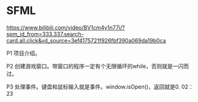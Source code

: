 # SFML

https://www.bilibili.com/video/BV1cm4y1n77i/?spm_id_from=333.337.search-card.all.click&vd_source=3ef4175721f926fbf390a069da19b0ca

P1 项目介绍。

P2 创建游戏窗口。带窗口的程序一定有个无限循环的while，否则就是一闪而过。

P3 处理事件。键盘和鼠标输入就是事件。window.isOpen()，返回就是0. 02：23

